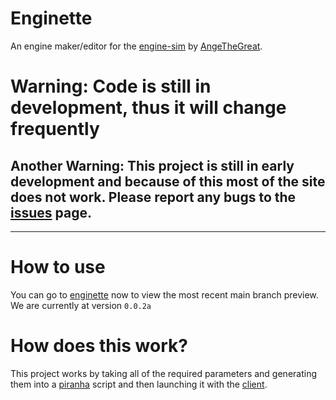 # Enginette
  An engine maker/editor for the [engine-sim](https://github.com/ange-yaghi/engine-sim) by [AngeTheGreat](https://github.com/ange-yaghi).
  
# Warning: Code is still in development, thus it will change frequently
## Another Warning: This project is still in early development and because of this most of the site does not work. Please report any bugs to the [issues](https://github.com/Enginette/enginette/issues) page.
___

# How to use
  You can go to [enginette](https://enginette.netlify.app) now to view the most recent main branch preview. We are currently at version `0.0.2a`
  
# How does this work?
  This project works by taking all of the required parameters and generating them into a [piranha](https://github.com/ange-yaghi/piranha) script and then launching it with the [client](https://github.com/enginette/enginette-client).
  
